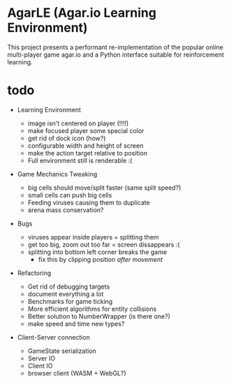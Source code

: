 # AgarLE (Agar.io Learning Environment)

This project presents a performant re-implementation of the popular online multi-player
game agar.io and a Python interface suitable for reinforcement learning.


# todo
- Learning Environment
  - image isn't centered on player (!!!!)
  - make focused player some special color
  - get rid of dock icon (how?)
  - configurable width and height of screen
  - make the action target relative to position
  - Full environment still is renderable :(
- Game Mechanics Tweaking
  - big cells should move/split faster (same split speed?)
  - small cells can push big cells
  - Feeding viruses causing them to duplicate
  - arena mass conservation?
 - Bugs
    - viruses appear inside players = splitting them
    - get too big, zoom out too far = screen dissappears :(
    - splitting into bottom left corner breaks the game
      - fix this by clipping position *after movement*
- Refactoring
  - Get rid of debugging targets
  - document everything a lot
  - Benchmarks for game ticking
  - More efficient algorithms for entity collisions
  - Better solution to NumberWrapper (is there one?)
  - make speed and time new types?

- Client-Server connection
  - GameState serialization
  - Server IO
  - Client IO 
  - browser client (WASM + WebGL?)

